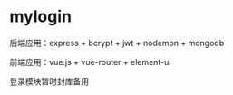 # mylogin
后端应用：express + bcrypt + jwt + nodemon + mongodb

前端应用：vue.js + vue-router + element-ui



登录模块暂时封库备用

